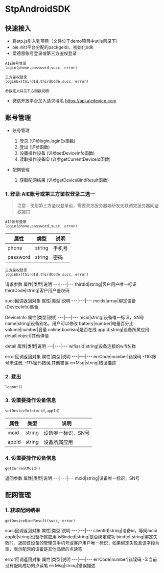 # StpAndroidSDK

## 快速接入
+ 将stp.js引入到项目（文件位于demo项目中utils目录下）
+ aie.init(平台分配的packgeId)，初始化sdk
+ 爱德思账号登录或第三方鉴权登录
```
AIE账号登录
login(phone,password,succ, error)

三方鉴权登录
loginEx(thirdId,thirdCode,succ, error)

参数定义详见下方函数说明
```

+ 微信开放平台加入请求域名
https://api.aiedevice.com


## 账号管理

+ 账号管理
  1. 登录	(详参login,loginEx函数)
  2. 登出	(详参函数)
  3. 设置操作设备	(详参setDeviceInfo函数)
  4. 读取操作设备ID	(详参getCurrentDeviceId函数)

+ 配网管理
  1. 获取配网结果	(详参getDeviceBindResult函数)

### 1. 登录:AIE账号或第三方鉴权登录二选一
> 注意：使用第三方鉴权登录前，需要双方服务器端研发先联调完服务器间鉴权接口
 
```
AIE账号登录
login(phone,password,succ, error)
```
属性|类型|说明
---|---|---
phone|string|手机号
password|string|密码

```
三方鉴权登录
loginEx(thirdId,thirdCode,succ, error)
```
请求参数
属性|类型|说明
---|---|---
thirdId|string|客户用户唯一标识
thirdCode|string|客户用户鉴权码

succ回调返回对象
属性|类型|说明
---|---|---
mcids|array|绑定设备(DeviceInfo)集合

DeviceInfo
属性|类型|说明
---|---|---
mcid|string|设备唯一标识，SN号
name|string|设备别名，用户可以修改
battery|number|电量百分比
volume|number|音量
online|boolean|是否在线
appId|string|设备所属应用
detail|object|其他详情

detail
属性|类型|说明
---|---|---
wifissid|string|设备连接的wifi名称
 
error回调返回对象
属性|类型|说明
---|---|---
errCode|number|错误码 -110:账号未注册, -111:密码错误,其他错误
errMsg|string|错误描述

### 2. 登出

```
logout()
```

### 3. 设置要操作设备信息
```
setDeviceInfo(mcid,appId)
```
属性|类型|说明
---|---|---
mcid|string|设备唯一标识，SN号
appId|string|设备所属应用
 
### 4. 设置要操作设备信息
```
getCurrentMcid()
```
返回参数
属性|类型|说明
---|---|---
mcid|string|设备唯一标识，SN号

## 配网管理
### 1. 获取配网结果	 
```
getDeviceBindResult(succ, error)
```
succ回调返回对象
属性|类型|说明
---|---|---
clientId|string|设备id，等同mcid
appId|string|设备所属应用
isBinded|string|是否绑定成功
bindtel|string|绑定失败时，返回该设备的管理员手机号或客户用户唯一标识，如果绑定失败且该字段为空，表示配网的设备是其他品牌的点读笔

error回调返回对象
属性|类型|说明
---|---|---
errCode|number|错误码 -5:当前没有配网成功的点读笔
errMsg|string|错误描述





